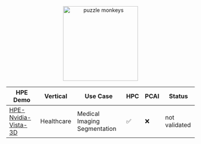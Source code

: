 <div align=center>
<img src="https://github.com/dw-flyingw/HPE_PUZZLE_MONKEYS/blob/main/puzzle_monkey.png" alt="puzzle monkeys" height="200"/>
</div>

<div align="center">

| HPE Demo | Vertical | Use Case | HPC | PCAI | Status |
|----------|----------|----------|-----|------|--------|
| [HPE-Nvidia-Vista-3D](https://github.com/dw-flyingw/HPE-Nvidia-Vista-3D) | Healthcare | Medical Imaging Segmentation | :white_check_mark: | :x: | not validated |

</div>
